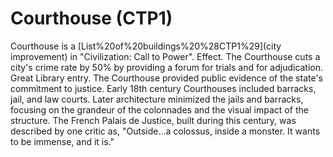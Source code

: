 # Courthouse (CTP1)

Courthouse is a [List%20of%20buildings%20%28CTP1%29](city improvement) in "Civilization: Call to Power".
Effect.
The Courthouse cuts a city's crime rate by 50% by providing a forum for trials and for adjudication.
Great Library entry.
The Courthouse provided public evidence of the state's commitment to justice. Early 18th century Courthouses included barracks, jail, and law courts. Later architecture minimized the jails and barracks, focusing on the grandeur of the colonnades and the visual impact of the structure. The French Palais de Justice, built during this century, was described by one critic as, "Outside...a colossus, inside a monster. It wants to be immense, and it is."